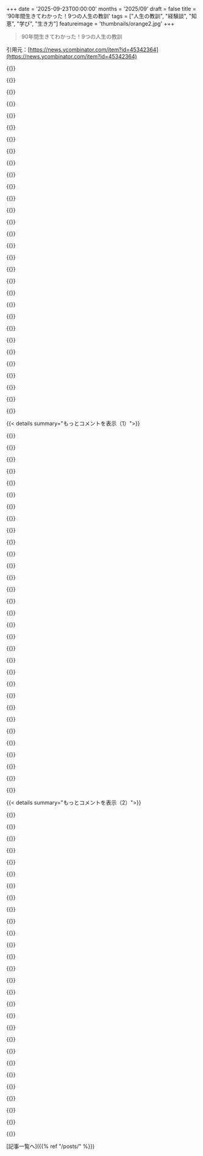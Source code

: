 +++
date = '2025-09-23T00:00:00'
months = '2025/09'
draft = false
title = '90年間生きてわかった！9つの人生の教訓'
tags = ["人生の教訓", "経験談", "知恵", "学び", "生き方"]
featureimage = 'thumbnails/orange2.jpg'
+++

> 90年間生きてわかった！9つの人生の教訓

引用元：[https://news.ycombinator.com/item?id=45342364](https://news.ycombinator.com/item?id=45342364)




{{<matomeQuote body="年配の人の知恵に触れるのが本当に好きだよ。社会は80歳以上の人を軽視しがちだけど、自分（38歳）は年上の人たちと深い繋がりを持ってるんだ。人間って感情や欲望を持つ社会的な生き物だから、もっと年上の人と正直で深い友情を築くことを勧めるよ。助言や視点が得られるからね。" userName="kinnth" createdAt="2025/09/23 15:18:09" color="#ff5733">}}




{{<matomeQuote body="「彼らはほとんど全てを以前に経験している」って意見に、一度じゃなくて何度も経験してるんだって。ここに経験が知恵へと変わる過程があるんだね。" userName="efsavage" createdAt="2025/09/23 18:40:32" color="#785bff">}}




{{<matomeQuote body="「経験が知恵になる」って言うけど、それは保証されてないよ。経験豊富でも賢くない人もいれば、その逆もあるからね。年長者の話を聞くのは賛成だけど、年齢だけを基準にするのは良くないと思う。年寄りだって若者と同じくらい無知で賢くないこともあるんだから。" userName="imiric" createdAt="2025/09/24 10:49:45" color="#785bff">}}




{{<matomeQuote body="それに、彼らは友人や家族、同僚が何度も成功や失敗をするのを見てきたんだ。「それは前に試してダメだった」って言いたくなるのもわかるけど、大事なのは、なぜダメだったかを理解し、自分で失敗しても必要な時に正しい道へ導いてくれる存在だよ。" userName="ljf" createdAt="2025/09/23 18:59:17" color="#ff5733">}}




{{<matomeQuote body="まさにそうだね。知恵って、正しい行動が頭の中で明確になっているのに、それに従わず、その結果を目の当たりにする経験から生まれることもあるんだよ。" userName="raleighm" createdAt="2025/09/24 03:17:01" color="">}}




{{<matomeQuote body="君の言う通りだけど、もっと複雑だよ。自分の家族を見ると、コミュニケーションや現実の捉え方に世代間の大きな隔たりがある。親はソビエト抑圧下で内省なしに育ち、現代を理解しない。僕は20年故郷を離れて世界を旅し、多様な経験をしてきたから、親よりも人や心理を理解している。今では僕が親を助ける立場だけど、政治など話せない話題も多いんだ。" userName="kakacik" createdAt="2025/09/24 13:53:45" color="#ff5733">}}




{{<matomeQuote body="面白い視点だけど、そんなに経験があるなら、彼らのやり方でコミュニケーションを取れないのかな？それは木を見て森を見ないようなものだよ。住んだ場所や経験だけで人の思慮深さや複雑さが変わるわけじゃない。君が学んだ経験は親の経験と引き換えだよね。年齢と経験だけが生み出す知恵はたくさんあるから、君がそのギャップを埋める努力をすべきだよ。" userName="hattmall" createdAt="2025/09/24 14:33:06" color="#ff33a1">}}




{{<matomeQuote body="全ての経験が同じ価値を持つわけじゃないよ。親は確かに多くの経験をしてるけど、僕の経験の方がはるかに幅広くて多様なんだ。彼らの日々は単調で、そんな環境で5000年生きても得られる経験は限られるよ。彼らは他人の感情の複雑さを理解できない。深い話は通じないから、長年の経験で話題を選んでるんだ。大人にとって親は一番近い存在であるべきじゃないね。" userName="kakacik" createdAt="2025/09/27 09:40:58" color="#ff5733">}}




{{<matomeQuote body="「運が果たす役割がどれほど大きいか」って話、すごく響くよ。親、遺伝、地理、社会、経済とか、人生の状況の多くはコントロールできないからね。成功も失敗も純粋な偶然に左右される部分が多いって、謙虚な気持ちになるね。" userName="ropable" createdAt="2025/09/23 07:03:44" color="#ff5c5c">}}




{{<matomeQuote body="良い人生を送るには、高校を出て、フルタイムの仕事に就き、子供ができる前に結婚することが大事だよ。この真実をみんなに伝えるべきだね。" userName="flanked-evergl" createdAt="2025/09/23 07:35:02" color="#ff5c5c">}}




{{<matomeQuote body="「子供ができる前に結婚すると良い人生になる」って言うけど、何が根拠？原因と結果が逆じゃない？" userName="darkwater" createdAt="2025/09/23 07:57:37" color="">}}




{{<matomeQuote body="違うよ。統計的には結婚前に子供ができると、悪い結果になることが多いんだ。父親がいない子供の社会実験は、良い結果につながる研究がないどころか、悪い結果になるデータばかりだから、やるべきじゃないね。" userName="flanked-evergl" createdAt="2025/09/23 08:39:36" color="#45d325">}}




{{<matomeQuote body="実験なんていらないよ。結婚は紙切れにサインするだけ。大事なのは、カップルが仲良く暮らすことだね。結婚してなくても子供とそうできるし、今じゃ普通だよ。だから原因と結果が逆って言ったんだ。子供の問題は親が気にかけないせい。昔は結婚が必須だったけど、今は契約なしでちゃんと機能する家族になれるよ。" userName="darkwater" createdAt="2025/09/23 10:28:32" color="">}}




{{<matomeQuote body="過去50年を無視したら、結婚は紙切れってことになっちゃうね。結婚って言葉を勝手に再定義したら、ただ言葉を失うだけだ。結婚は昔から、男と女が神との間で結ぶ契約で、家族の幸福にコミットすることなんだ。それが仲良く暮らす前提条件だよ。結婚してる親の子供の方が、特に低所得層で、より良い結果を出してるんだ。" userName="flanked-evergl" createdAt="2025/09/23 11:25:34" color="#785bff">}}




{{<matomeQuote body="確かにそうなんだけど、この言葉がどう受け取られるか気になるな。努力しない言い訳になりそうで怖いんだ。運は必要だけど、ずっと引きこもってたら、運が巡ってくるチャンスも減っちゃうかもしれないよね。" userName="vladms" createdAt="2025/09/23 09:50:40" color="">}}




{{<matomeQuote body="運って言われることの多くは、実はみんなの選択の結果なんだよ。もし自分だけじゃなく、みんなにとって一番良いことを選べば、もっと「幸運」になれるはず。でも自分のことだけ考えてたら、運は減っちゃうよ。" userName="larsnystrom" createdAt="2025/09/23 11:30:00" color="">}}




{{<matomeQuote body="妻と結婚してるよ。結婚する前も10年以上仲良く暮らしてたんだ。俺たちは子なしの無神論者で、近所にも同じようなカップルがたくさんいるよ。あなたの定義だと、俺たちは未婚なの？それとも仲が悪いことになるの？" userName="malnourish" createdAt="2025/09/23 11:51:38" color="">}}




{{<matomeQuote body="「俺たちは未婚か不和？」って質問だけど、50年前までの意味ならイエスだね。今の「政府の書類にサインした」って定義なら、結婚してるってことかな。侮辱するつもりはないけど、あらゆる関係を「結婚」って呼んだら、その言葉の意味がなくなっちゃうだけだよ。" userName="flanked-evergl" createdAt="2025/09/23 11:58:14" color="#ff33a1">}}




{{<matomeQuote body="Serendipityは準備された心に味方するんだ。" userName="bregma" createdAt="2025/09/23 10:14:23" color="">}}




{{<matomeQuote body="努力だと思ってることの多くが、実は運の見えない土台なんだってのがマジで驚きだよな。適切な場所に、適切な才能を持って、適切なタイミングで生まれたりさ…。" userName="ErigmolCt" createdAt="2025/09/23 08:42:40" color="#38d3d3">}}




{{<matomeQuote body="誰も結婚が”二人の人間のあらゆる関係”だなんて言ってないよ。ただ、人にコミットする方法はたくさんあるってこと。教会や政府による法的承認はその一つであって、肝心な要素じゃないんだ。" userName="james_marks" createdAt="2025/09/23 12:26:57" color="#ff5733">}}




{{<matomeQuote body="人にコミットする方法はたくさんあるって言うけど、全部に結婚って言葉を使う必要はないだろ。<br>教会や政府による法的承認は一つの形であって、肝心な要素じゃないって言うけど、神との契約は何世紀も重要な要素だったんだぜ。" userName="flanked-evergl" createdAt="2025/09/23 12:35:16" color="">}}




{{<matomeQuote body="例えば、アメリカの学区で高校卒業率が25%から98%までバラつくのは、立派な若者が多いからじゃなくて、裕福な学区と貧しい学区があるからだ。親が立派でも、子どもは親を選べない。俺たちの道徳的選択の自由を否定するわけじゃないけど、環境に制約されることは多い。良い選択がしやすいほど運が良い人もいるんだ。" userName="fpsvogel" createdAt="2025/09/23 07:59:34" color="#45d325">}}




{{<matomeQuote body="”俺は運をもっと信じる。そして、努力すればするほど運に恵まれることがわかる。”— Thomas Jefferson<br>これは、運が欲しければできるだけ多くの機会を作る必要があるってことだよな。サイコロを振らなきゃ勝てないのと同じだ。" userName="altacc" createdAt="2025/09/23 13:19:40" color="#ff5c5c">}}




{{<matomeQuote body="その視点を持ってること自体が幸運だね。" userName="getpost" createdAt="2025/09/23 13:28:18" color="">}}




{{<matomeQuote body="これで何を言いたいんだ？反論してるのか、それとも絶望してない人に許された賢明な視点だって？親や地域、文化、国といった総体的な行動が、最初から配られたカードに最大の役割を果たすってことに異論を唱える人がいるとは思えないけどな。" userName="mfro" createdAt="2025/09/23 14:31:53" color="#38d3d3">}}




{{<matomeQuote body="記事を読んで、運の話について考えたよ。運のせいにするのは謙虚に見えるけど、努力を軽視しがちだ。僕らが今の状況にいるのは確かに幸運だけど、それをどう感じるかは主観的。運に帰するのは、今の状況に導いた過去の努力を無視することになる。それは無力感を招く。計画と実行で今の状況がある、と考える方が、より力強く、希望と責任を感じられると思う。" userName="seandoe" createdAt="2025/09/23 17:20:17" color="#38d3d3">}}




{{<matomeQuote body="まったくその通りだよ。適切な場所、適切な時にいるってのは、そういう場所を予測して、その適切な時より前にそこに着いていることの方が多いんだ。" userName="koolba" createdAt="2025/09/23 11:16:18" color="#ff5c5c">}}




{{<matomeQuote body="コンテキストなしの統計は誤解を招く。原因は、その行為自体じゃなく、そこに至るまでの状況にあると考えるのが合理的だよ。例えば、愛情深い未婚カップルと、虐待的な夫と結婚した女性のシナリオで、どちらが良い結果を生むと思う？父親がいないこと自体が問題じゃなくて、そこに至るまでの経緯が重要なんだ。”New Family Values”という本は、様々な家族の形がうまくいく様子を知れるから、すごくおすすめだよ。https://andrewsolomon.com/books/new-family-values-audiobook/" userName="latexr" createdAt="2025/09/23 11:45:18" color="#785bff">}}




{{<matomeQuote body="彼は白人だったから運が良かっただけだろ。もし足枷をはめられてたら、彼は運を試せただろうか？" userName="unfitted2545" createdAt="2025/09/23 16:30:29" color="">}}




{{< details summary="もっとコメントを表示（1）">}}

{{<matomeQuote body="統計は「何が起こるか」を示すだけで、「なぜか」は教えてくれないよ。結婚前に子供を持つと結果が悪くなるのはなんで？個人や社会で、質的な部分に何かできることある？統計はただの記述なのに、それに基いて「こうすべき」って言うのは違うんじゃない？" userName="piva00" createdAt="2025/09/23 08:51:25" color="#785bff">}}




{{<matomeQuote body="準備じゃなくて、色々な可能性を受け入れる気持ちの方が大事だと思うな。準備ってのは良いことが来るって分かっててやるものだし。人生最高の出来事って、前もって準備できないような機会から生まれることが多いからね。ただ、それを受け入れる気持ちがあればいいんだよ。" userName="hshshshshsh" createdAt="2025/09/23 12:00:25" color="">}}




{{<matomeQuote body="そうは言っても、「運は自分で作る」っていうじゃん？自分の行動次第で、もっとたくさんの機会を引き寄せて、それを掴めるようになるんだよ。" userName="mytailorisrich" createdAt="2025/09/23 07:51:09" color="">}}




{{<matomeQuote body="なんて皮肉で突き放した見方なんだ、誰の役にも立たないよ。その時代、有色人種で価値ある貢献をした人が誰もいなかったって言いたいの？それとも、その時代の白人全員が、特権を持っていたからってThomas Jeffersonのような達成基準を持つべきだって言ってるの？" userName="dasil003" createdAt="2025/09/23 17:26:06" color="">}}




{{<matomeQuote body="自分のやったことを全部「運」だって言われる人への返し方を探してたんだ。「頑張れば頑張るほど運が良くなる」なんて言い方はすごく偉そうだしね。ポジティブな別の意見を教えてくれてありがとう！ある意味、社会に貢献しようって気持ちにさせてくれたよ。" userName="eastbound" createdAt="2025/09/23 18:19:12" color="#785bff">}}




{{<matomeQuote body="「今はもう違う」って言うけど、現代のやり方の方が本当にいいの？それとも、伝統的なやり方で何か問題が起きた時に、誰も責任を取りたくないだけじゃないの？" userName="tonyhart7" createdAt="2025/09/23 10:59:58" color="">}}




{{<matomeQuote body="HNでまた論調がひっくり返ってるのを見ると、ちょっと不思議な感じだね。振り子って、他の分野だけじゃなくて、ここでもまた揺り戻しが来てるんだな。" userName="ksec" createdAt="2025/09/23 15:07:06" color="">}}




{{<matomeQuote body="いや、貧しい子供たちの中でも、親の例に倣わずに主張を変えて成功する子が何人かいるよ。そういう子はうまくいく傾向があるんだ。特に移民の子供たちに多く見られるよね。親が何も持たずに苦労してても、子供たちは同じ悪い学校に通いながらも成功していくんだ。" userName="bluGill" createdAt="2025/09/23 11:55:18" color="">}}




{{<matomeQuote body="「自分だけじゃなくてみんなにとって一番良い選択をすれば、みんなが急に『幸運』になる」って言うけどさ、個人的に何人かめちゃくちゃ運がいい人を知ってるけど、彼らは人生でその真逆のことばかりしてたよ。" userName="bdangubic" createdAt="2025/09/23 15:34:45" color="">}}




{{<matomeQuote body="若い人には馴染みないかもしれないけど、記事の著者は80年代に大ヒットした「Choose Your Own Adventure」シリーズの作家なんだって。Jimmy Maherが最近、この本について記事を書いてるよ。https://www.filfre.net/2025/09/choose-your-own-adventure/" userName="Kurtz79" createdAt="2025/09/23 07:20:56" color="#ff33a1">}}




{{<matomeQuote body="シェアありがとう！「The Cave of Timeとかの後継作は、40エンディングって書いてあっても実際は3つくらいしか選択肢がないって、今見ると限界だらけだよね。でも、孤独で想像力豊かな8歳の子どもには、そんなの関係なかった。本そのものじゃなくて、こうだったらいいなって想像する力で、すごく夢中になったんだ。」って部分、すごく共感したよ！" userName="isolli" createdAt="2025/09/23 08:23:30" color="#ff5c5c">}}




{{<matomeQuote body="80年代の子どもだった俺にとって、この本はめちゃくちゃ重要だったんだ。もともと読書家だったけど、リプレイバリューがあるから本当に大好きでさ！家族旅行の長い車中で、あらゆるエンディングを見つけようと読み漁ってたのを思い出すよ。現代のビデオゲームとの共通点も明らかだよね。" userName="nervousvarun" createdAt="2025/09/23 14:06:25" color="#ff33a1">}}




{{<matomeQuote body="俺が初めて書いたビデオゲーム（プログラミングも初めてだったかも）は、C64でASCII artを使った自作のChoose Your Own Adventureだったよ。たぶん全部で10ページくらいの内容かな。それに感動してくれたのは、C64を買ってくれたおばあちゃんだけだったけど、俺にはそれで十分だったな。" userName="slfnflctd" createdAt="2025/09/23 14:57:52" color="">}}




{{<matomeQuote body="俺も同じ！選択肢を進むごとに強迫的にグラフにしてたんだ。そうすれば、前の選択に戻れるからね。" userName="pests" createdAt="2025/09/23 16:38:34" color="">}}




{{<matomeQuote body="実は、これに触発されて9歳の息子にそういう本を買ってあげたんだ！今はページ数も増えてるみたいだね（250～300ページとか）。画面があふれる今の時代に、息子がどう楽しむか楽しみだよ！" userName="isolli" createdAt="2025/09/23 14:12:59" color="#785bff">}}




{{<matomeQuote body="記事の著者は、最新の映画でSupermanを演じるDavid Cornswetの祖父でもあるんだって！" userName="colordrops" createdAt="2025/09/23 07:25:42" color="#45d325">}}




{{<matomeQuote body="興味がある人のために、昨日も議論されてたよ: Choose Your Own Adventure - https://news.ycombinator.com/item?id=45337450 - 2025年9月 (80コメント)" userName="dang" createdAt="2025/09/23 17:09:01" color="#ff5c5c">}}




{{<matomeQuote body="これを教えてくれてありがとう！記事を読んでる時は全く知らなかったけど、子どもの頃あの本が大好きだったんだ。なんて素敵な繋がりなんだろう。" userName="jtr1" createdAt="2025/09/23 11:52:33" color="">}}




{{<matomeQuote body="地元の玩具店（コネチカット州マンチェスターにあるThe Time Machineっていう店）でChoose Your Own Adventureの本を見つけてさ。先週「The Cave of Time」を手に取ったら、子供の頃の思い出が蘇ってきて最高だったよ。" userName="pridkett" createdAt="2025/09/23 15:55:11" color="">}}




{{<matomeQuote body="元のヘッドラインにはそれが書かれてたんだけど、編集で消されちゃったらしいよ。:/" userName="bigstrat2003" createdAt="2025/09/23 16:15:10" color="">}}




{{<matomeQuote body="ティク・ナット・ハンは「ブッダになるのはそんなに難しくない、ただ目覚めを一日中保ち続ければいいだけ」って言ってるけど、それって忍者に囲まれながら酸の海にサメが潜む綱渡りをずっと続けるようなもんだよね。今の時代精神はまさに「Sleepwalking」って感じ。<br>Edward Packardさん、長年の人生からの最終的な考察を共有してくれてありがとう。謙虚で人間味あふれる姿に感動したよ。" userName="psychoslave" createdAt="2025/09/23 08:22:46" color="#ff5733">}}




{{<matomeQuote body="もしかして、Thich Nhat Hanhの「ブッダになるのは難しくない」って言葉、誤訳じゃないかな？人生の多くのことと同じで、すごくシンプルだけど、やるのはすごく難しいって意味じゃないかって思うんだよね。" userName="b_e_n_t_o_n" createdAt="2025/09/23 10:47:34" color="#ff5733">}}




{{<matomeQuote body="ほとんどの人は見たことあるだろうけど、Rich Hickeyの「Simple Made Easy」っていうソフトウェアに関する講演は、この話題について素晴らしい議論をしてるよ。URL: https://youtu.be/SxdOUGdseq4?si=fbRmd27oY80LZxw6" userName="Lyngbakr" createdAt="2025/09/23 11:52:19" color="#ff33a1">}}




{{<matomeQuote body="それ、先月見つけてチームに共有したんだ。どうやって見つけたか覚えてないけどね。本当に素晴らしい講演だよ、この記事の語彙にも通じる「永遠のポイント」がたくさんあるんだ。" userName="psychoslave" createdAt="2025/09/23 12:39:20" color="#ff5c5c">}}




{{<matomeQuote body="Thich Nhat Hanhの言葉、皮肉とかジョークとして読んだんだけどな。" userName="ferrous69" createdAt="2025/09/23 13:09:34" color="">}}




{{<matomeQuote body="ブッダ「でいること」は多分すごく簡単なんだ。でも、「ブッダになること」は、俺の意見だと何千時間もの修行が必要で大変だよ。一度そうなってしまえば、楽に意識を保てるし、維持するのも難しくないらしいけどね！<br>ほとんどの修行者は悟りの側面を少し垣間見るくらいで、それを統合して維持するのは本当に稀だよ。世界に100人もの菩薩がいるか疑問だね。" userName="Dumblydorr" createdAt="2025/09/23 19:12:46" color="#45d325">}}




{{<matomeQuote body="古いヒンドゥーや仏教の教えだと、人間として生まれるのが一番望ましいんだって。瞬時に超越できるからさ。100年生きる人間は、この「罠」から抜け出す最高のチャンスなんだ。神として何十万年も生きると忘れっぽいし、次の生まれはほとんどの場合、より低い場所になるって。<br>動物は何千回も生まれ変わるけど、人間だけが、無知な野蛮人から100年足らずでブッダになって存在を超越できるんだよ。初期キリスト教とかの魚のアナロジーにも似てるよね。俺たちはみんな抜け出すけど、一部の者には永遠にかかるんだ。神はいつも「大きな魚」になるほど成長した「選ばれた者」を探してるってわけ。" userName="NemoNobody" createdAt="2025/09/26 13:46:42" color="#38d3d3">}}




{{<matomeQuote body="まあ、仏教の伝承によると、ブッダになるには何千年じゃなくて「劫」（とてつもなく長い時間）もの修行が必要なんだってさ。" userName="sambapa" createdAt="2025/09/23 22:29:01" color="#ff5c5c">}}




{{<matomeQuote body="人生は苦痛の連続で、良いことも悪いことも全部経験済み。人間は怪物にも救世主にもなれる。全部視点次第で、すでにそうなんだよ。ルールなんてない。制限するなんて損だ。自分の好きなようにやればいい。どうせ世界が全部解決してくれるし、自分にとっての最善を尽くせばいいんだ。1万回の永劫なんて気にすんな。また耐える方が最悪だろ。" userName="NemoNobody" createdAt="2025/09/26 13:40:15" color="#45d325">}}




{{<matomeQuote body="この記事、めちゃいいじゃん。特にこの引用が心に響いたよ。<br>「運がいいほど謙虚さと寛大な心が必要で、運が悪いほど自分を労わって、不公平だけど不屈の決意もいるんだ。」深いね。" userName="Cldfire" createdAt="2025/09/23 06:23:14" color="">}}

{{</details>}}




{{< details summary="もっとコメントを表示（2）">}}

{{<matomeQuote body="運がいいやつは謙虚じゃないし、運が悪いやつは穏やかじゃないもんだよね。不屈の決意も、結局は抗えない運命にぶつかることが多いんだから。" userName="rectang" createdAt="2025/09/23 06:37:33" color="">}}




{{<matomeQuote body="それって最高の引用だね。あんたがちゃんと生きてきた証拠だよ。" userName="lvl155" createdAt="2025/09/23 06:48:01" color="">}}




{{<matomeQuote body="Edward Packard と一緒に、俺たちも「選ばれた少数」になれるといいね。" userName="rectang" createdAt="2025/09/23 06:55:23" color="">}}




{{<matomeQuote body="俺は毎日、また失敗しようと頑張ってるんだ。" userName="Bhilai" createdAt="2025/09/23 21:42:06" color="">}}




{{<matomeQuote body="ああ、特にこれは本当に俺にも響くわ。" userName="ur-whale" createdAt="2025/09/23 07:28:13" color="">}}




{{<matomeQuote body="「幸福がデフォルトの状態になる」ってやつ、あれは心理学者が言うには現代の作り話らしいよ。いつも幸せでなんていられないし、むしろ不幸を感じるからこそ、自分を見つめ直したり人生の意味を探したりできるんだ。快楽には痛みが必要ってこと。" userName="shark1" createdAt="2025/09/23 07:59:33" color="#ff5733">}}




{{<matomeQuote body="多分君は「幸福」と「喜び」を混同してるか、俺が「幸福」を「悲しみがないこと」や「満足」と勘違いしてるのかもね。<br>喜びはすぐ消えるけど、俺はいつも幸せを感じてるよ。悲しみはあっても、人生が不幸になるわけじゃない。みんな「幸福」と「喜び」を同じものだと思って、永遠に喜びを追い求めて幸福を失ってるのかもしれないね。" userName="K0balt" createdAt="2025/09/23 08:36:16" color="#ff5733">}}




{{<matomeQuote body="「幸福がデフォルトの状態」って現代の作り話って言うけど、心理学者自体が現代の作り話だよ。<br>常に幸せでいられるわけじゃないってのはそうだけど、「デフォルトの状態」ってのはいつも幸せって意味じゃないんだ。不満たらたらじゃなくて、幸福を選ぶ心の傾向ってこと。そこから始めてそこへ戻るって意味で、「常に」じゃないことをちゃんと表してるだろ。" userName="coldtea" createdAt="2025/09/23 10:15:26" color="#38d3d3">}}




{{<matomeQuote body="喜びと幸福の定義が説明されてないよ。この二つがどう違うのか、もっと詳しく教えてくれる？" userName="mi_lk" createdAt="2025/09/23 09:08:45" color="">}}




{{<matomeQuote body="記事が言ってるのは、常に幸せでいられるってことじゃないんだ。なにもない時の“デフォルトの状態”が幸せってことだよ。いつもハッピーじゃなくても、そういう時には戻れるんだって。" userName="adammarples" createdAt="2025/09/23 08:11:06" color="#45d325">}}




{{<matomeQuote body="彼らの存在自体じゃなくて、役に立つかどうかを言ってるんだよね。" userName="coldtea" createdAt="2025/09/24 00:19:58" color="">}}




{{<matomeQuote body="それって幸せというより“満足”って呼ぶ方がしっくりくるよ。スペイン語の‘contento’は‘feliz’と意味が重なるけど、より適切な表現だと思うな。満足は心の基準状態で、幸せは良い出来事の結果だね。" userName="tirant" createdAt="2025/09/23 09:45:40" color="#ff5c5c">}}




{{<matomeQuote body="簡単に言うとさ、人が死ぬみたいな大きなことは悲しいけど避けられない。でも、割り込みみたいな些細なことは、笑顔で軽く流すか、ネチネチ意地悪になるか、自分で選べるってことだね。" userName="twelvechairs" createdAt="2025/09/23 09:20:03" color="#ff33a1">}}




{{<matomeQuote body="精神科医についても同じ考えなの？じゃあ、精神疾患にはどうやって向き合えばいいの？" userName="BarryMilo" createdAt="2025/09/24 05:27:57" color="#ff33a1">}}




{{<matomeQuote body="デフォルトの状態って、まさか常にって意味じゃないよね？" userName="ronbenton" createdAt="2025/09/23 10:18:59" color="">}}




{{<matomeQuote body="心理学者って、役立つ職業というよりむしろ問題だってことを言いたいんじゃないかな、って思うんだけど。" userName="tnel77" createdAt="2025/09/23 12:50:19" color="">}}




{{<matomeQuote body="快楽と幸福は別物だよ。どんなにラッキーでも、苦痛な感情は避けられない。でも、生々しい感情をどう解釈し、どう扱うかで全てが変わるんだ。快い感情だけを経験しても、ずっと落ち込んで不満を感じるなんて、十分ありえることだよね。" userName="psychoslave" createdAt="2025/09/23 08:28:30" color="#785bff">}}




{{<matomeQuote body="苦痛と快楽のバランスは大事だよね。でも激しい感情の波じゃなく、穏やかな変動をデフォルトにできるって信じてるよ。自分を責める習慣を直せば、常に幸せに近い状態になれるんじゃないかな。それはまさに”いつも幸せ”に一番近い状態だと思うんだ。" userName="maplethorpe" createdAt="2025/09/23 08:16:27" color="#785bff">}}




{{<matomeQuote body="幸福ってのは満足してる状態のことだよね。常に幸せな人でいることはできるよ。喜びはもっと派手で、でもすぐ消えちゃうもの。ずっと喜びっぱなしでいることはできないんじゃないかな（BipolarのManic Phaseの人以外はね）。" userName="coldtea" createdAt="2025/09/23 10:19:18" color="#45d325">}}




{{<matomeQuote body="いや、それでも大多数の人には健全な状態じゃないって。人生に満足してるのが幸せなの？それともただの満足？幸福が究極の目標なら、人生に満足をベースラインにして、良いことがあった時に幸せを感じて、またベースラインに戻るのがいいと思うな。それはそこそこ良い状態だし、長く続けられるよ。たまに辛いことがあるのも、全てが儚いって教えてくれる大事な経験だね。" userName="kakacik" createdAt="2025/09/24 14:35:27" color="#38d3d3">}}




{{<matomeQuote body="時にはどこでもいいから妥協点を見つけるしかないんだよね。例えば、遅い運転手にイライラする代わりに、超ポジティブな態度をとったらどう？”できるよ！ できるよ！ アクセルがあるじゃん。もうちょっとだよ、諦めないで！”ってね。" userName="fuzzfactor" createdAt="2025/09/24 09:38:40" color="#785bff">}}




{{<matomeQuote body="”ずっと幸せではいられない、不幸になる時があるからこそ自己反省して人生の意味を探すんだ”ってね。正直な自己反省を繰り返すたびに、感情的に強くなるよ。同じことが起きても前ほど動揺しなくなるんだ。十分繰り返せば、何が起きても動じない状態になれるかもね。この心の平静が、自然な幸せのデフォルト状態を作るんだよ。" userName="randomtoast" createdAt="2025/09/23 08:12:58" color="#785bff">}}




{{<matomeQuote body="俺の考えでは、喜びは派手な幸せの感情で、馬鹿なことしたり笑ったりする感じ。幸福は、後悔とか痛みとか怒りがない、満たされた状態のことだね。それは喜びも受け入れて、感謝や満足を感じさせるんだ。道徳観を持って行動したり、自分の心と状況を切り離せるような哲学を身につければ、悪いことが起きても幸せな状態を保てるんだよ。" userName="K0balt" createdAt="2025/09/23 11:13:15" color="#ff5c5c">}}




{{<matomeQuote body="それを変えられると思ってるかもしれないけど、もしそれが生まれつき備わってるものだったらどうする？もし君がBipolarやDepressiveを持って生まれたら？" userName="grugagag" createdAt="2025/09/23 12:51:19" color="#ff5c5c">}}




{{<matomeQuote body="訓練がひどくて学術基準を満たしてないなら、確かにそうだよ。俺は認定されたPsychologist何人かから宗教に引き込もうとされたことがあるんだ。場所も問題だけど、絶対にあっちゃいけないことだよね。もっと訓練が緩い人はいくらでもいるし。俺の大きな問題のいくつかは、子供の頃に押し付けられた宗教と直接関係してるから、客観的に状況は悪化したよ。" userName="slfnflctd" createdAt="2025/09/23 15:05:39" color="">}}




{{<matomeQuote body="”ずっと楽しい感情だけを経験しても、最終的に落ち込んで不満を感じる存在”っていうのは、十分にあり得る話だよね。そんなに珍しいことじゃないと思うな。幸いなことに、その逆もまた本当なんだけどね。" userName="fuzzfactor" createdAt="2025/09/24 10:03:20" color="#38d3d3">}}




{{<matomeQuote body="デフォルト状態としての幸福ってのは、常に幸せでいることとは違うよ。たぶん”デフォルト”って言葉の意味をもっとちゃんと理解する必要があるんじゃないかな。" userName="Ruarl" createdAt="2025/09/23 09:09:57" color="#38d3d3">}}

{{</details>}}



[記事一覧へ]({{% ref "/posts/" %}})
